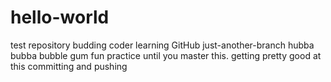 # hello-world
test repository
budding coder learning GitHub
just-another-branch
hubba bubba bubble gum fun
practice until you master this.
getting pretty good at this committing and pushing

